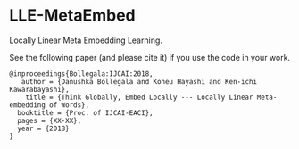 # LLE-MetaEmbed
Locally Linear Meta Embedding Learning.

See the following paper (and please cite it) if you use the code in your work.

~~~~~~~~~~~~~~~~~~~~~~~~~~~~~~~~~~~~~~~~~~~~~~~~~~~~~~~~~~~~~~~~~~~~~~~~~~~~~~~~
@inproceedings{Bollegala:IJCAI:2018,
   author = {Danushka Bollegala and Koheu Hayashi and Ken-ichi Kawarabayashi},
    title = {Think Globally, Embed Locally --- Locally Linear Meta-embedding of Words},
  booktitle = {Proc. of IJCAI-EACI},
  pages = {XX-XX},
  year = {2018}
}
~~~~~~~~~~~~~~~~~~~~~~~~~~~~~~~~~~~~~~~~~~~~~~~~~~~~~~~~~~~~~~~~~~~~~~~~~~~~~~~~~~~~~~~
